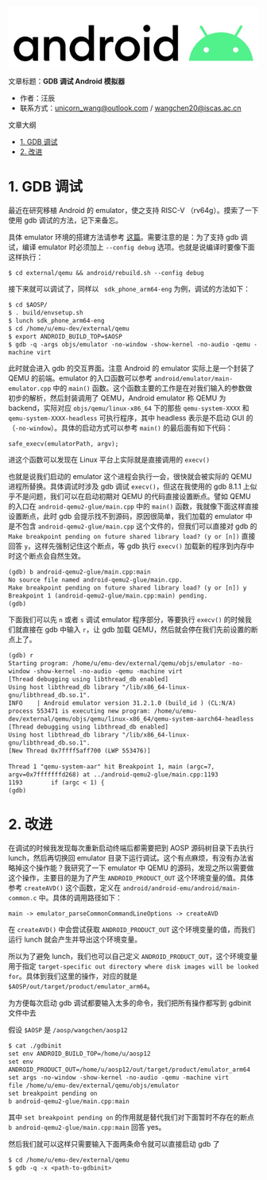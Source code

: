 ![](./diagrams/android.png)

文章标题：**GDB 调试 Android 模拟器**

- 作者：汪辰
- 联系方式：<unicorn_wang@outlook.com> / <wangchen20@iscas.ac.cn>

文章大纲
<!-- TOC -->

- [1. GDB 调试](#1-gdb-调试)
- [2. 改进](#2-改进)

<!-- /TOC -->

# 1. GDB 调试

最近在研究移植 Android 的 emulator，使之支持 RISC-V （rv64g）。摸索了一下使用 gdb 调试的方法，记下来备忘。

具体 emulator 环境的搭建方法请参考 [这篇](../docs/zh/howto-build-emu-riscv.md)。需要注意的是：为了支持 gdb 调试，编译 emulator 时必须加上 `--config debug` 选项。也就是说编译时要像下面这样执行：

```
$ cd external/qemu && android/rebuild.sh --config debug
```

接下来就可以调试了，同样以 `
sdk_phone_arm64-eng` 为例，调试的方法如下：

```
$ cd $AOSP/
$ . build/envsetup.sh
$ lunch sdk_phone_arm64-eng
$ cd /home/u/emu-dev/external/qemu
$ export ANDROID_BUILD_TOP=$AOSP
$ gdb -q -args objs/emulator -no-window -show-kernel -no-audio -qemu -machine virt
```

此时就会进入 gdb 的交互界面。注意 Android 的 emulator 实际上是一个封装了 QEMU 的前端。emulator 的入口函数可以参考 `android/emulator/main-emulator.cpp` 中的 `main()` 函数。这个函数主要的工作是在对我们输入的参数做初步的解析，然后封装调用了 QEMU，Android emulator 称 QEMU 为 backend，实际对应 `objs/qemu/linux-x86_64` 下的那些 `qemu-system-XXXX` 和 `qemu-system-XXXX-headless` 可执行程序，其中 headless 表示是不启动 GUI 的（`-no-window`）。具体的启动方式可以参考 `main()` 的最后面有如下代码：

```
safe_execv(emulatorPath, argv);
```

进这个函数可以发现在 Linux 平台上实际就是直接调用的 `execv()`

也就是说我们启动的 emulator 这个进程会执行一会，很快就会被实际的 QEMU 进程所替换。具体调试时涉及 gdb 调试 `execv()`，但这在我使用的 gdb 8.1.1 上似乎不是问题，我们可以在启动初期对 QEMU 的代码直接设置断点。譬如 QEMU 的入口在 `android-qemu2-glue/main.cpp` 中的 `main()` 函数，我就像下面这样直接设置断点，此时 gdb 会提示找不到源码，原因很简单，我们加载的 emulator 中是不包含 `android-qemu2-glue/main.cpp` 这个文件的，但我们可以直接对 gdb 的 `Make breakpoint pending on future shared library load? (y or [n])` 直接回答 `y`，这样先强制记住这个断点，等 gdb 执行 `execv()` 加载新的程序到内存中时这个断点会自然生效。

```
(gdb) b android-qemu2-glue/main.cpp:main
No source file named android-qemu2-glue/main.cpp.
Make breakpoint pending on future shared library load? (y or [n]) y
Breakpoint 1 (android-qemu2-glue/main.cpp:main) pending.
(gdb)
```

下面我们可以先 `n` 或者 `s` 调试 emulator 程序部分，等要执行 `execv()` 的时候我们就直接在 gdb 中输入 `r`，让 gdb 加载 QEMU，然后就会停在我们先前设置的断点上了。
```
(gdb) r
Starting program: /home/u/emu-dev/external/qemu/objs/emulator -no-window -show-kernel -no-audio -qemu -machine virt
[Thread debugging using libthread_db enabled]
Using host libthread_db library "/lib/x86_64-linux-gnu/libthread_db.so.1".
INFO    | Android emulator version 31.2.1.0 (build_id ) (CL:N/A)
process 553471 is executing new program: /home/u/emu-dev/external/qemu/objs/qemu/linux-x86_64/qemu-system-aarch64-headless
[Thread debugging using libthread_db enabled]
Using host libthread_db library "/lib/x86_64-linux-gnu/libthread_db.so.1".
[New Thread 0x7ffff5aff700 (LWP 553476)]

Thread 1 "qemu-system-aar" hit Breakpoint 1, main (argc=7, argv=0x7fffffffd268) at ../android-qemu2-glue/main.cpp:1193
1193        if (argc < 1) {
(gdb)
```

# 2. 改进

在调试的时候我发现每次重新启动终端后都需要把到 AOSP 源码树目录下去执行 lunch，然后再切换回 emulator 目录下运行调试。这个有点麻烦，有没有办法省略掉这个操作能？我研究了一下 emulator 中 QEMU 的源码，发现之所以需要做这个操作，主要目的是为了产生 `ANDROID_PRODUCT_OUT` 这个环境变量的值。具体参考 `createAVD()` 这个函数，定义在 `android/android-emu/android/main-common.c` 中。具体的调用路径如下：

```
main -> emulator_parseCommonCommandLineOptions -> createAVD
```

在 `createAVD()` 中会尝试获取 `ANDROID_PRODUCT_OUT` 这个环境变量的值，而我们运行 lunch 就会产生并导出这个环境变量。

所以为了避免 lunch，我们也可以自己定义 `ANDROID_PRODUCT_OUT`，这个环境变量用于指定 `target-specific out directory where disk images will be looked for`。具体到我们这里的操作，对应的就是 `$AOSP/out/target/product/emulator_arm64`。

为方便每次启动 gdb 调试都要输入太多的命令，我们把所有操作都写到 gdbinit 文件中去

假设 `$AOSP` 是 `/aosp/wangchen/aosp12`
```
$ cat ./gdbinit
set env ANDROID_BUILD_TOP=/home/u/aosp12
set env ANDROID_PRODUCT_OUT=/home/u/aosp12/out/target/product/emulator_arm64
set args -no-window -show-kernel -no-audio -qemu -machine virt
file /home/u/emu-dev/external/qemu/objs/emulator
set breakpoint pending on
b android-qemu2-glue/main.cpp:main
```

其中 `set breakpoint pending on` 的作用就是替代我们对下面暂时不存在的断点 `b android-qemu2-glue/main.cpp:main` 回答 yes。

然后我们就可以这样只需要输入下面两条命令就可以直接启动 gdb 了
```
$ cd /home/u/emu-dev/external/qemu
$ gdb -q -x <path-to-gdbinit>
```



